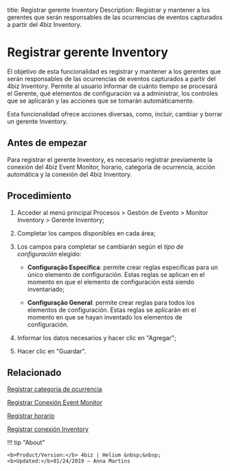 title: Registrar gerente Inventory
Description: Registrar y mantener a los gerentes que serán responsables de las ocurrencias de eventos capturados a partir del 4biz Inventory.
# Registrar gerente Inventory

El objetivo de esta funcionalidad es registrar y mantener a los gerentes que
serán responsables de las ocurrencias de eventos capturados a partir del
4biz Inventory. Permite al usuario informar de cuánto tiempo se procesará el
Gerente, qué elementos de configuración va a administrar, los controles que se
aplicarán y las acciones que se tomarán automáticamente.

Esta funcionalidad ofrece acciones diversas, como, incluir, cambiar y borrar un
gerente Inventory.

Antes de empezar
--------------------

Para registrar el gerente Inventory, es necesario registrar previamente la
conexión del 4biz Event Monitor, horario, categoría de ocurrencia, acción
automática y la conexión del 4biz Inventory.

Procedimiento
-----------------

1.  Acceder al menú principal Procesos \> Gestión de Evento \> Monitor Inventory
    \> Gerente Inventory;

2.  Completar los campos disponibles en cada área;

3.  Los campos para completar se cambiarán según el *tipo de
    configuración* elegido:

    -   **Configuração Específica**: permite crear reglas específicas para un único
    elemento de configuración. Estas reglas se aplican en el momento en que el
    elemento de configuración está siendo inventariado;

    -   **Configuração General**: permite crear reglas para todos los elementos de
    configuración. Estas reglas se aplicarán en el momento en que se hayan
    inventado los elementos de configuración.

4.  Informar los datos necesarios y hacer clic en "Agregar";

5.  Hacer clic en "Guardar".

Relacionado
-----------

[Registrar categoria de ocurrencia](/es-es/4biz-helium/processes/event/configuration/register-occurence-category.html)

[Registrar Conexión Event Monitor](/es-es/4biz-helium/processes/event/configuration/register-event-monitor-connection.html)

[Registrar horario](/es-es/4biz-helium/processes/event/configuration/register-time.html)

[Registrar conexión Inventory](/es-es/4biz-helium/processes/event/configuration/set-inventory-connection.html)


!!! tip "About"

    <b>Product/Version:</b> 4biz | Helium &nbsp;&nbsp;
    <b>Updated:</b>01/24/2019 – Anna Martins
